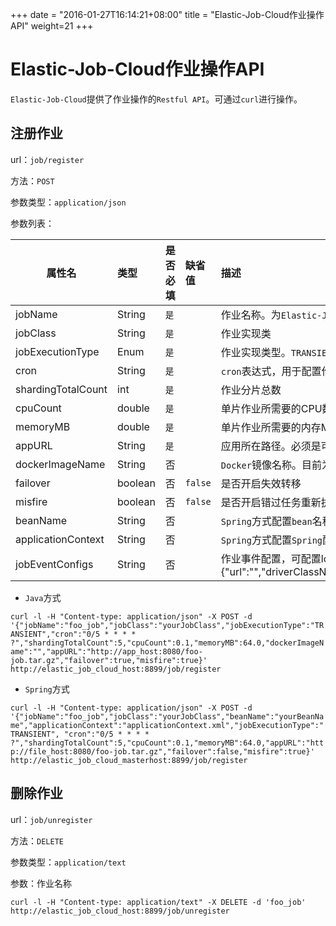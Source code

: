 +++
date = "2016-01-27T16:14:21+08:00"
title = "Elastic-Job-Cloud作业操作API"
weight=21
+++

# Elastic-Job-Cloud作业操作API

`Elastic-Job-Cloud`提供了作业操作的`Restful API`。可通过`curl`进行操作。

## 注册作业

url：`job/register`

方法：`POST`

参数类型：`application/json`

参数列表：

| 属性名                              | 类型  |是否必填 | 缺省值 | 描述                                                                        |
| -----------------------------------|:------|:------|:-------|:---------------------------------------------------------------------------|
|jobName                             |String |`是`    |       | 作业名称。为`Elastic-Job-Cloud`的作业唯一标识                                  |
|jobClass                            |String |`是`    |       | 作业实现类                                                                   |
|jobExecutionType                    |Enum   |`是`    |       | 作业实现类型。`TRANSIENT`为瞬时作业，`DAEMON`为常驻作业                          |
|cron                                |String |`是`    |       | `cron`表达式，用于配置作业触发时间                                             |
|shardingTotalCount                  |int    |`是`    |       | 作业分片总数                                                                 |
|cpuCount                            |double |`是`    |       | 单片作业所需要的CPU数量                                                       |
|memoryMB                            |double |`是`    |       | 单片作业所需要的内存MB                                                        |
|appURL                              |String |`是`    |       | 应用所在路径。必须是可以通过网络访问到的路径                                     |
|dockerImageName                     |String |否      |       | `Docker`镜像名称。目前为预留值                                                |
|failover                            |boolean|否      |`false`| 是否开启失效转移                                                             |
|misfire                             |boolean|否      |`false`| 是否开启错过任务重新执行                                                      |
|beanName                            |String |否      |       | `Spring`方式配置`bean`名称                                                  |
|applicationContext                  |String |否      |       | `Spring`方式配置`Spring`配置文件                                             |
|jobEventConfigs                     |String |否      |       | 作业事件配置，可配置log和rdb两种事件，如:`{"log":{}}{"rdb":{"url":"","driverClassName":"","username":"","password":"","logLevel":"INFO"}} |

* `Java`方式

`curl -l -H "Content-type: application/json" -X POST -d '{"jobName":"foo_job","jobClass":"yourJobClass","jobExecutionType":"TRANSIENT","cron":"0/5 * * * * ?","shardingTotalCount":5,"cpuCount":0.1,"memoryMB":64.0,"dockerImageName":"","appURL":"http://app_host:8080/foo-job.tar.gz","failover":true,"misfire":true}' http://elastic_job_cloud_host:8899/job/register`

* `Spring`方式

`curl -l -H "Content-type: application/json" -X POST -d 
'{"jobName":"foo_job","jobClass":"yourJobClass","beanName":"yourBeanName","applicationContext":"applicationContext.xml","jobExecutionType":"TRANSIENT",
"cron":"0/5 * * * * ?","shardingTotalCount":5,"cpuCount":0.1,"memoryMB":64.0,"appURL":"http://file_host:8080/foo-job.tar.gz","failover":false,"misfire":true}' http://elastic_job_cloud_masterhost:8899/job/register`

## 删除作业

url：`job/unregister`

方法：`DELETE`

参数类型：`application/text`

参数：作业名称

`curl -l -H "Content-type: application/text" -X DELETE -d 'foo_job' http://elastic_job_cloud_host:8899/job/unregister`
